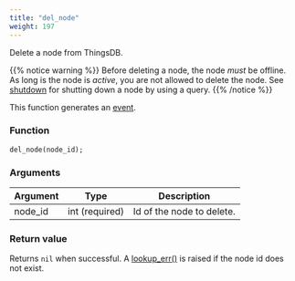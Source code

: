 ```yaml
---
title: "del_node"
weight: 197
---
```


Delete a node from ThingsDB.

{{% notice warning %}}
Before deleting a node, the node *must* be offline. As long is the node is *active*, you are not allowed
to delete the node. See [shutdown](../../node-api/shutdown) for shutting down a node by using a query.
{{% /notice %}}

This function generates an [event](../../overview/events).

### Function

`del_node(node_id);`

### Arguments

Argument | Type | Description
-------- | ---- | -----------
node_id | int (required) | Id of the node to delete.

### Return value

Returns `nil` when successful. A [lookup_err()](../../errors/lookup_err) is raised if the node id does not exist.
